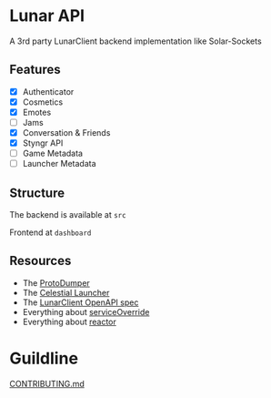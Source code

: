 # Lunar API

A 3rd party LunarClient backend implementation like Solar-Sockets

## Features

- [x] Authenticator
- [x] Cosmetics
- [x] Emotes
- [ ] Jams
- [x] Conversation & Friends
- [x] Styngr API
- [ ] Game Metadata
- [ ] Launcher Metadata

## Structure

The backend is available at `src`

Frontend at `dashboard`

## Resources

- The [ProtoDumper](https://github.com/ManTouQAQ/ProtoDumper)
- The [Celestial Launcher](https://github.com/earthsworth/celestial)
- The [LunarClient OpenAPI spec](https://api.lunarclientprod.com/f5278921b2d4429d95531e025f5318fd/openapi)
- Everything about [serviceOverride](https://github.com/earthsworth/celestial/wiki/Service-Override)
- Everything about [reactor](https://projectreactor.io/)

# Guildline

[CONTRIBUTING.md](./CONTRIBUTING.md)
